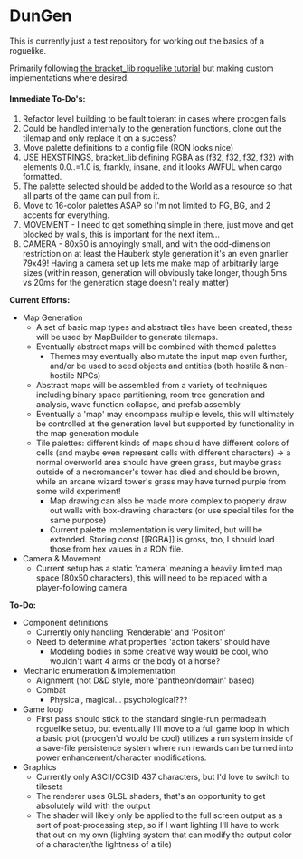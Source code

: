 # DunGen

This is currently just a test repository for working out the basics of a roguelike.

Primarily following [the bracket_lib roguelike tutorial](https://bfnightly.bracketproductions.com/rustbook) but making custom implementations where desired.

#### Immediate To-Do's:
1. Refactor level building to be fault tolerant in cases where procgen fails
  1. Could be handled internally to the generation functions, clone out the tilemap and only replace it on a success?
2. Move palette definitions to a config file (RON looks nice)
  1. USE HEXSTRINGS, bracket_lib defining RGBA as (f32, f32, f32, f32) with elements 0.0..=1.0 is, frankly, insane, and it looks AWFUL when cargo formatted.
  2. The palette selected should be added to the World as a resource so that all parts of the game can pull from it.
  3. Move to 16-color palettes ASAP so I'm not limited to FG, BG, and 2 accents for everything.
3. MOVEMENT - I need to get something simple in there, just move and get blocked by walls, this is important for the next item...
4. CAMERA - 80x50 is annoyingly small, and with the odd-dimension restriction on at least the Hauberk style generation it's an even gnarlier 79x49!  Having a camera set up lets me make map of arbitrarily large sizes (within reason, generation will obviously take longer, though 5ms vs 20ms for the generation stage doesn't really matter)


**Current Efforts:**
* Map Generation
  * A set of basic map types and abstract tiles have been created, these will be used by MapBuilder to generate tilemaps.
  * Eventually abstract maps will be combined with themed palettes
    * Themes may eventually also mutate the input map even further, and/or be used to seed objects and entities (both hostile & non-hostile NPCs)
  * Abstract maps will be assembled from a variety of techniques including binary space partitioning, room tree generation and analysis, wave function collapse, and prefab assembly
  * Eventually a 'map' may encompass multiple levels, this will ultimately be controlled at the generation level but supported by functionality in the map generation module
  * Tile palettes: different kinds of maps should have different colors of cells (and maybe even represent cells with different characters) -> a normal overworld area should have green grass, but maybe grass outside of a necromancer's tower has died and should be brown, while an arcane wizard tower's grass may have turned purple from some wild experiment!
    * Map drawing can also be made more complex to properly draw out walls with box-drawing characters (or use special tiles for the same purpose)
    * Current palette implementation is very limited, but will be extended.  Storing const [[RGBA]] is gross, too, I should load those from hex values in a RON file.
* Camera & Movement
  * Current setup has a static 'camera' meaning a heavily limited map space (80x50 characters), this will need to be replaced with a player-following camera.

**To-Do:**
* Component definitions
  * Currently only handling 'Renderable' and 'Position'
  * Need to determine what properties 'action takers' should have
    * Modeling bodies in some creative way would be cool, who wouldn't want 4 arms or the body of a horse?
* Mechanic enumeration & implementation
  * Alignment (not D&D style, more 'pantheon/domain' based)
  * Combat
    * Physical, magical... psychological???
* Game loop
  * First pass should stick to the standard single-run permadeath roguelike setup, but eventually I'll move to a full game loop in which a basic plot (procgen'd would be cool) utilizes a run system inside of a save-file persistence system where run rewards can be turned into power enhancement/character modifications.
* Graphics
  * Currently only ASCII/CCSID 437 characters, but I'd love to switch to tilesets
  * The renderer uses GLSL shaders, that's an opportunity to get absolutely wild with the output
  * The shader will likely only be applied to the full screen output as a sort of post-processing step, so if I want lighting I'll have to work that out on my own (lighting system that can modify the output color of a character/the lightness of a tile)
